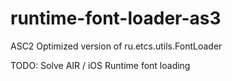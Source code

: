 runtime-font-loader-as3
=======================

ASC2 Optimized version of ru.etcs.utils.FontLoader

TODO: Solve AIR / iOS Runtime font loading 